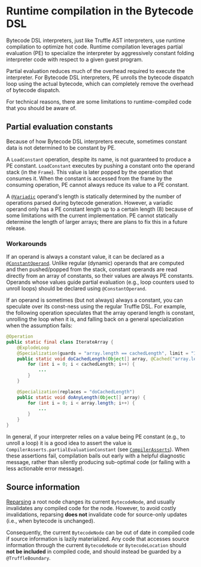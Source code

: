 # Runtime compilation in the Bytecode DSL

Bytecode DSL interpreters, just like Truffle AST interpreters, use runtime compilation to optimize hot code.
Runtime compilation leverages partial evaluation (PE) to specialize  the interpreter by aggressively constant folding interpreter code with respect to a given guest program.

Partial evaluation reduces much of the overhead required to execute the interpreter.
For Bytecode DSL interpreters, PE unrolls the bytecode dispatch loop using the actual bytecode, which can completely remove the overhead of bytecode dispatch.

For technical reasons, there are some limitations to runtime-compiled code that you should be aware of.

## Partial evaluation constants

Because of how Bytecode DSL interpreters execute, sometimes constant data is not determined to be constant by PE.

A `LoadConstant` operation, despite its name, is not guaranteed to produce a PE constant.
`LoadConstant` executes by pushing a constant onto the operand stack (in the `Frame`).
This value is later popped by the operation that consumes it.
When the constant is accessed from the frame by the consuming operation, PE cannot always reduce its value to a PE constant.

A [`@Variadic`](https://github.com/oracle/graal/blob/master/truffle/src/com.oracle.truffle.api.bytecode/src/com/oracle/truffle/api/bytecode/Variadic.java) operand's length is statically determined by the number of operations parsed during bytecode generation.
However, a variadic operand only has a PE constant length up to a certain length (8) because of some limitations with the current implementation.
PE cannot statically determine the length of larger arrays; there are plans to fix this in a future release.

### Workarounds

If an operand is always a constant value, it can be declared as a [`@ConstantOperand`](https://github.com/oracle/graal/blob/master/truffle/src/com.oracle.truffle.api.bytecode/src/com/oracle/truffle/api/bytecode/ConstantOperand.java).
Unlike regular (dynamic) operands that are computed and then pushed/popped from the stack, constant operands are read directly from an array of constants, so their values are always PE constants.
Operands whose values guide partial evaluation (e.g., loop counters used to unroll loops) should be declared using `@ConstantOperand`.

If an operand is sometimes (but not always) always a constant, you can speculate over its const-ness using the regular Truffle DSL. For example, the following operation speculates that the array operand length is constant, unrolling the loop when it is, and falling back on a general specialization when the assumption fails:

```java
@Operation
public static final class IterateArray {
    @ExplodeLoop
    @Specialization(guards = "array.length == cachedLength", limit = "1")
    public static void doCachedLength(Object[] array, @Cached("array.length") int cachedLength) {
        for (int i = 0; i < cachedLength; i++) {
            ...
        }
    }

    @Specialization(replaces = "doCachedLength")
    public static void doAnyLength(Object[] array) {
        for (int i = 0; i < array.length; i++) {
            ...
        }
    }
}
```

In general, if your interpreter relies on a value being PE constant (e.g., to unroll a loop) it is a good idea to assert the value is `CompilerAsserts.partialEvaluationConstant` (see [`CompilerAsserts`](https://github.com/oracle/graal/blob/master/truffle/src/com.oracle.truffle.api/src/com/oracle/truffle/api/CompilerAsserts.java)).
When these assertions fail, compilation bails out early with a helpful diagnostic message, rather than silently producing sub-optimal code (or failing with a less actionable error message).

## Source information

[Reparsing](UserGuide.md#reparsing) a root node changes its current `BytecodeNode`, and usually invalidates any compiled code for the node.
However, to avoid costly invalidations, reparsing **does not** invalidate code for source-only updates (i.e., when bytecode is unchanged).

Consequently, the current `BytecodeNode` can be out of date in compiled code if source information is lazily materialized.
Any code that accesses source information through the current `BytecodeNode` or `BytecodeLocation` should **not be included** in compiled code, and should instead be guarded by a `@TruffleBoundary`.